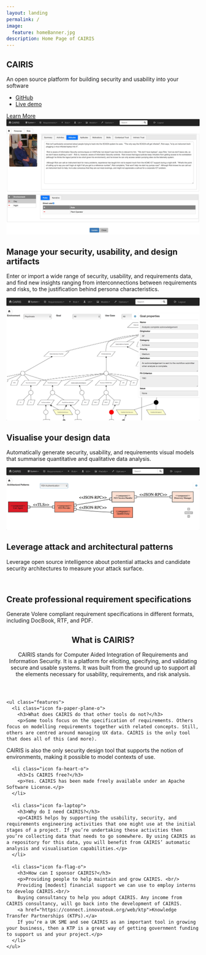 ```yaml
---
layout: landing
permalink: /
image:
  feature: homeBanner.jpg
description: Home Page of CAIRIS
---																							
```

<section id="banner">
  <div class="inner">
    <h2>CAIRIS</h2>
    <p>An open source platform for building security and usability into your software</p>
    <ul class="actions">
      <li><a href="https://github.com/failys/cairis" class="button special">GitHub</a></li>
      <li><a href="https://demo.cairis.org/login?next=%2F" class="button special">Live demo</a></li>
    </ul>
  </div>
  <a href="#two" class="more scrolly">Learn More</a>
</section>

<section id="two" class="wrapper alt style2">

<section class="spotlight">
  <div class="image">
    <img src="/images/persona_frontpage.jpg" class="page-feature-image"></div><div class="content">
    <h2>Manage your security, usability, and design artifacts</h2>
    <p>Enter or import a wide range of security, usability, and requirements data, and find new insights ranging from interconnections between requirements and risks, to the justification behind persona characteristics.</p>
  </div>
</section>

<section class="spotlight">
  <div class="image"><img src="/images/goalmodel_frontpage.jpg" alt="" /></div>
  <div class="content">
    <h2>Visualise your design data</h2>
    <p>Automatically generate security, usability, and requirements visual models that summarise quantitative and qualitative data analysis.</p>
  </div>
</section>																										

<section class="spotlight">
  <div class="image"><img src="/images/component_frontpage.jpg" alt="" /></div>
  <div class="content">
    <h2>Leverage attack and architectural patterns</h2>
    <p>Leverage open source intelligence about potential attacks and candidate security architectures to measure your attack surface.</p>
  </div>
</section>

<section class="spotlight">
  <div class="image"><img src="/images/volere_tile.gif" alt="" /></div>
  <div class="content">
    <h2>Create professional requirement specifications</h2>
    <p>Generate Volere compliant requirement specifications in different formats, including DocBook, RTF, and PDF.</p>
  </div>
</section>																										
</section>																										

<section id="three" class="wrapper style3 special">

  <div class="inner">
    <header class="major">
      <h2>What is CAIRIS?</h2>
      <p>CAIRIS stands for Computer Aided Integration of Requirements and Information Security. It is a platform for eliciting, specifying, and validating secure and usable systems. It was built from the ground up to support all the elements necessary for usability, requirements, and risk analysis.</p>
    </header>

    <ul class="features">
      <li class="icon fa-paper-plane-o">
        <h3>What does CAIRIS do that other tools do not?</h3>
        <p>Some tools focus on the specification of requirements. Others focus on modelling requirements together with related concepts. Still, others are centred around managing UX data. CAIRIS is the only tool that does all of this (and more).
CAIRIS is also the only security design tool that supports the notion of environments, making it possible to model contexts of use.</p>
      </li>

      <li class="icon fa-heart-o">
        <h3>Is CAIRIS free?</h3>
        <p>Yes. CAIRIS has been made freely available under an Apache Software License.</p>
      </li>

      <li class="icon fa-laptop">
        <h3>Why do I need CAIRIS?</h3>
        <p>CAIRIS helps by supporting the usability, security, and requirements engineering activities that one might use at the initial stages of a project. If you’re undertaking these activities then you’re collecting data that needs to go somewhere. By using CAIRIS as a repository for this data, you will benefit from CAIRIS’ automatic analysis and visualisation capabilities.</p>
      </li>	

      <li class="icon fa-flag-o">
        <h3>How can I sponsor CAIRIS?</h3>
        <p>Providing people to help maintain and grow CAIRIS. <br/>
        Providing [modest] financial support we can use to employ interns to develop CAIRIS.<br/>
        Buying consultancy to help you adopt CAIRIS. Any income from CAIRIS consultancy, will go back into the development of CAIRIS.
        <a href="https://connect.innovateuk.org/web/ktp">Knowledge Transfer Partnerships (KTPs).</a>
        If you’re a UK SME and see CAIRIS as an important tool in growing your business, then a KTP is a great way of getting government funding to support us and your project.</p>
      </li>
    </ul>
  </div>

</section>
